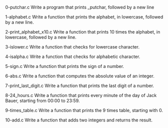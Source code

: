 0-putchar.c
Write a program that prints _putchar, followed by a new line

1-alphabet.c
Write a function that prints the alphabet, in lowercase, followed by a new line.

2-print_alphabet_x10.c
Write a function that prints 10 times the alphabet, in lowercase, followed by a new line.

3-islower.c
Write a function that checks for lowercase character.

4-isalpha.c
Write a function that checks for alphabetic character.

5-sign.c
Write a function that prints the sign of a number.

6-abs.c
Write a function that computes the absolute value of an integer.

7-print_last_digit.c
Write a function that prints the last digit of a number.

8-24_hours.c
Write a function that prints every minute of the day of Jack Bauer, starting from 00:00 to 23:59.

9-times_table.c
Write a function that prints the 9 times table, starting with 0.

10-add.c
Write a function that adds two integers and returns the result.
